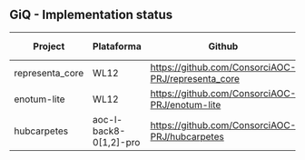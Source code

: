 ## GiQ - Implementation status

| Project  | Plataforma | Github | Estat jenkins |
| ------------- | ------------- | ------------- | ------------- |
| representa_core | WL12 | https://github.com/ConsorciAOC-PRJ/representa_core | PRO |
| enotum-lite | WL12 | https://github.com/ConsorciAOC-PRJ/enotum-lite | PRO |
| hubcarpetes | aoc-l-back8-0[1,2]-pro | https://github.com/ConsorciAOC-PRJ/hubcarpetes | PRO |


